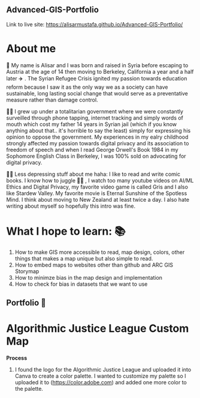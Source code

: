 ## Advanced-GIS-Portfolio
Link to live site: https://alisarmustafa.github.io/Advanced-GIS-Portfolio/

# About me 
:wave: My name is Alisar and I was born and raised in Syria before escaping to Austria at the age of 14 then moving to Berkeley, California a year and a half later :airplane: . The Syrian Refugee Crisis ignited my passion towards education reform because I saw it as the only way we as a society can have sustainable, long lasting social change that would serve as a preventative measure rather than damage control. 

:female_detective: I grew up under a totalitarian government where we were constantly surveilled through phone tapping, internet tracking and simply words of mouth which cost my father 14 years in Syrian jail (which if you know anything about that.. it's horrible to say the least) simply for expressing his opinion to oppose the government. My experiences in my ealry childhood strongly affected my passion towards digital privacy and its association to freedom of speech and when I read George Orwell's Book 1984 in my Sophomore English Class in Berkeley, I was 100% sold on advocating for digital privacy. 

:artist: Less depressing stuff about me haha: I like to read and write comic books. I know how to juggle :woman_juggling: , I watch too many youtube videos on AI/ML Ethics and Digital Privacy, my favorite video game is called Gris and I also like Stardew Valley. My favorite movie is Eternal Sunshine of the Spotless Mind. I think about moving to New Zealand at least twice a day. I also hate writing about myself so hopefully this intro was fine. 

# What I hope to learn: :books:
1. How to make GIS more accessible to read, map design, colors, other things that makes a map unique but also simple to read. 
2. How to embed maps to websites other than github and ARC GIS Storymap
3. How to minimze bias in the map design and implementation
4. How to check for bias in datasets that we want to use 

## Portfolio :seedling:
# Algorithmic Justice League Custom Map
**Process**
1. I found the logo for the Algorithmic Justice League and uploaded it into Canva to create a color palette. I wanted to customize my palette so I uploaded it to (https://color.adobe.com) and added one more color to the palette. 
